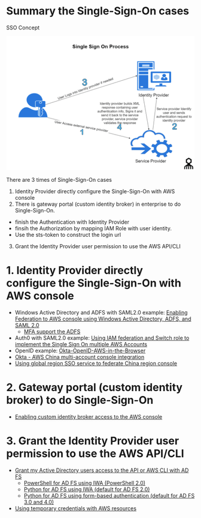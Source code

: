 # Summary the Single-Sign-On cases

SSO Concept

![SSO Concept](media/SSO-Concept.png)

There are 3 times of Single-Sign-On cases
1. Identity Provider directly configure the Single-Sign-On with AWS console
2. There is gateway portal (custom identity broker) in enterprise to do Single-Sign-On. 
- finish the Authentication with Identity Provider
- finsih the Authorization by mapping IAM Role with user identity. 
- Use the sts-token to construct the login url
3. Grant the Identity Provider user permission to use the AWS API/CLI

# 1. Identity Provider directly configure the Single-Sign-On with AWS console
- Windows Active Directory and ADFS with SAML2.0 example: [Enabling Federation to AWS console using Windows Active Directory, ADFS, and SAML 2.0](Using-ADFS-SSO.md)
    - [MFA support the ADFS](https://docs.microsoft.com/en-us/windows-server/identity/ad-fs/operations/configure-additional-authentication-methods-for-ad-fs)
- Auth0 with SAML2.0 example: [Using IAM federation and Switch role to implement the Single Sign On multiple AWS Accounts](https://aws.amazon.com/cn/blogs/china/enable-single-sign-on-sso-and-aws-multi-account-management-for-enterprise-users-with-aws-federation-authentication/)
- OpenID example: [Okta-OpenID-AWS-in-the-Browser](Okta-OpenID-AWS-in-the-Browser.md)
- [Okta - AWS China multi-account console integration](Okta-multiple-accounts-integration.md)
- [Using global region SSO service to federate China region console](https://aws.amazon.com/cn/blogs/china/use-amazon-cloud-technology-single-sign-on-service-for-amazon-cloud-technology-china/)

# 2. Gateway portal (custom identity broker) to do Single-Sign-On
- [Enabling custom identity broker access to the AWS console](Customer_Idp_Broker_access_aws_console.md)

# 3. Grant the Identity Provider user permission to use the AWS API/CLI
- [Grant my Active Directory users access to the API or AWS CLI with AD FS](https://aws.amazon.com/cn/premiumsupport/knowledge-center/adfs-grant-ad-access-api-cli/)
   - [PowerShell for AD FS using IWA (PowerShell 2.0)](https://aws.amazon.com/cn/premiumsupport/knowledge-center/adfs-grant-ad-access-api-cli/)
   - [Python for AD FS using IWA (default for AD FS 2.0)](https://aws.amazon.com/blogs/security/how-to-implement-federated-api-and-cli-access-using-saml-2-0-and-ad-fs/)
   - [Python for AD FS using form-based authentication (default for AD FS 3.0 and 4.0)](https://aws.amazon.com/blogs/security/how-to-implement-a-general-solution-for-federated-apicli-access-using-saml-2-0/)
- [Using temporary credentials with AWS resources](../Using-temporary-credentials-with-AWS-resources.md)